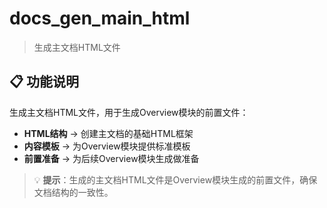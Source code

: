 # docs_gen_main_html

> 生成主文档HTML文件

## 📋 功能说明

生成主文档HTML文件，用于生成Overview模块的前置文件：

- **HTML结构** → 创建主文档的基础HTML框架
- **内容模板** → 为Overview模块提供标准模板
- **前置准备** → 为后续Overview模块生成做准备

> 💡 **提示**：生成的主文档HTML文件是Overview模块生成的前置文件，确保文档结构的一致性。